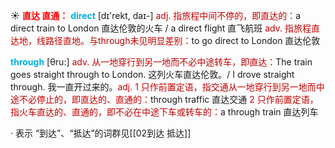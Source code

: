 ☀ <font color="red">**直达 直通：**</font>
<font color="sky blue">**direct**</font> [dɪ'rekt, daɪ-] 
<font color="#c00000">adj. 指旅程中间不停的，即直达的：</font>a direct train to London 直达伦敦的火车 / a direct flight 直飞航班 <font color="#c00000">adv. 指旅程直达地，线路径直地。与through未见明显差别：</font>to go direct to London 直达伦敦

<font color="sky blue">**through**</font> [θru:] 
<font color="#c00000">adv. 从一地穿行到另一地而不必中途转车，即直达：</font>The train goes straight through to London. 这列火车直达伦敦。/ I drove straight through. 我一直开过来的。<font color="#c00000">adj. 1 只作前置定语，指交通从一地穿行到另一地而中途不必停止的，即直达的、直通的：</font>through traffic 直达交通 <font color="#c00000">2 只作前置定语，指火车直达的、直通的，即不必在中途下车或转车的：</font>a through train 直达列车

· 表示 “到达”、“抵达”的词群见[[02到达 抵达]]
